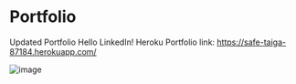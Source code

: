# Portfolio
Updated Portfolio
Hello LinkedIn!
Heroku Portfolio link:  https://safe-taiga-87184.herokuapp.com/

![image](https://user-images.githubusercontent.com/38965016/52515985-e079da80-2be8-11e9-9995-b320e20d6f81.png)

